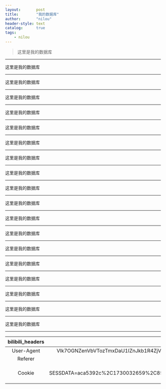 ```yaml
---
layout:       post
title:        "我的数据库"
author:       "nilou"
header-style: text
catalog:      true
tags:
    - nilou
---
```


> 这里是我的数据库

---

这里是我的数据库

---

这里是我的数据库

---
这里是我的数据库

---

这里是我的数据库

---

这里是我的数据库

---

这里是我的数据库

---
这里是我的数据库

---

这里是我的数据库

---

这里是我的数据库

---

这里是我的数据库

---
这里是我的数据库

---

这里是我的数据库

---
这里是我的数据库

---

这里是我的数据库

---
这里是我的数据库

---

这里是我的数据库

---
这里是我的数据库

---

这里是我的数据库

---








| bilibili_headers |                                                                                                                                                          这是我的软件需要用到的headers                                                                                                                                                          |
|:----------------:|:------------------------------------------------------------------------------------------------------------------------------------------------------------------------------------------------------------------------------------------------------------------------------------------------------------------------------------:|
|    User-Agent    |                                                   Vlk7OGNZenVbVTozTmxDaU1IZnJkb1R4ZjVPaVZuU2lPVkN3T0Z1aVg0bndQbFM5S0ppNFBFbWlTWkR5ZElYWlxZTE5jWlN4UFZPNU5sTzRLRWpOVUhUUFZFeWlkSW50XFVESlxZUHRke21pUzRqe2Q0M25OfEd7UEU2eU5sQ3dPRURWW1lcamVvbXhQVk81TmxPNEtHWG1cezp6T2xTd09FNnlObEM/                                                   |
|     Referer      |                                                                                                             Y0pUMmVKTzhOezt8T1U3cVxKUHVbazdsZDQyeFtvXHxONVAyW1pUclt7O3NjWTd0XFl6ak40enhkb2V4XG87d2ZFO3ZcWVRyZlkyd1s1UHw=                                                                                                             |
|      Cookie      | DedeUserID__ckMd5=4d0cdac928d6212a; SESSDATA=aca5392c%2C1730032659%2C850a7%2A41CjCQMNgPxgTeRXp0gIUmK_B6m2RzgaYWqdx_ZkkXmz5udvlUrSi7jwvozQ9_epnvyr8SVjRXZFRRSlgzQ2ZTcDhkcmxQMnlYc240WElHbEhKQ3BvRHNGcGprWEkwTy1CN0RYMl9wWV9IRnlwel9kT1FaNWVmNnF6anJMRTVscVAyVkxlZjNmODJnIIEC; bili_jct=adfaabeab51169c87f71cf5a112b2813; sid=qlzc8j32 |
                                                                                                                                                                                                                                                                                                                                   
